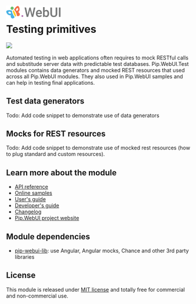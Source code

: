 # <img src="https://github.com/pip-webui/pip-webui/blob/master/doc/Logo.png" alt="Pip.WebUI Logo" style="max-width:30%"> <br/> Testing primitives

![](https://img.shields.io/badge/license-MIT-blue.svg)

Automated testing in web applications often requires to mock RESTful calls and substitude server data
with predictable test databases. Pip.WebUI.Test modules contains data generators and mocked REST resources
that used across all Pip.WebUI modules. They also used in Pip.WebUI samples and can help in testing final applications.

## Test data generators

Todo: Add code snippet to demonstrate use of data generators

## Mocks for REST resources

Todo: Add code snippet to demonstrate use of mocked rest resources (how to plug standard and custom resources).

## Learn more about the module

- [API reference](http://webui-api.pipdevs.com/pip-webui-test/index.html)
- [Online samples](http://webui.pipdevs.com/pip-webui-test/index.html)
- [User's guide](doc/UsersGuide.md)
- [Developer's guide](doc/DevelopersGuide.md)
- [Changelog](CHANGELOG.md)
- [Pip.WebUI project website](http://www.pipwebui.org)

## <a name="dependencies"></a>Module dependencies

* <a href="https://github.com/pip-webui/pip-webui-lib">pip-webui-lib</a>: use Angular, Angular mocks, Chance and other 3rd party libraries

## <a name="license"></a>License

This module is released under [MIT license](License) and totally free for commercial and non-commercial use.
